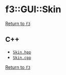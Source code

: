 # f3::GUI::Skin

[Return to `f3`](/docs/f3.md)

## C++

- [`Skin.hpp`](/c++/include/Skin.hpp)
- [`Skin.cpp`](/c++/source/Skin.cpp)

[Return to `f3`](/docs/f3.md)